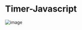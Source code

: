 # Timer-Javascript
![image](https://user-images.githubusercontent.com/104576340/188520639-e7d36012-2522-4d8f-abe2-d67ac1e6cacc.png)
